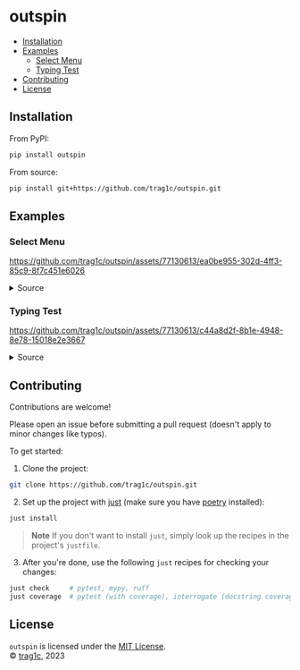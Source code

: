 # outspin

- [Installation](#installation)
- [Examples](#examples)
  - [Select Menu](#select-menu)
  - [Typing Test](#typing-test)
- [Contributing](#contributing)
- [License](#license)

## Installation

From PyPI:
```bash
pip install outspin
```
From source:
```bash
pip install git+https://github.com/trag1c/outspin.git
```

## Examples

### Select Menu

https://github.com/trag1c/outspin/assets/77130613/ea0be955-302d-4ff3-85c9-8f7c451e6026

<details>
    <summary>Source</summary>

```py
from outspin import wait_for


def _display_selected(*options: str, selected: int) -> None:
    print("Select an option:")
    for i, option in enumerate(options):
        print(f"{'>' if i == selected else ' '} {option}")
    print(f"\033[{len(options) + 1}F", end="")


def select(*options: str) -> str:
    selected = 0
    _display_selected(*options, selected=selected)
    while (key := wait_for("up", "down", "enter")) != "enter":
        selected += 1 if key == "down" else -1
        selected %= len(options)
        _display_selected(*options, selected=selected)
    print("\n" * len(options))
    return options[selected]


print("Selected", select("Python", "Rust", "Swift", "C++", "C", "Kotlin"))
```
</details>

### Typing Test

https://github.com/trag1c/outspin/assets/77130613/c44a8d2f-8b1e-4948-8e78-15018e2e3667

<details>
  <summary>Source</summary>

> Requires [dahlia] and [nouns.txt]
```py
from __future__ import annotations

import sys
from collections.abc import Iterator
from datetime import datetime
from itertools import count, islice, zip_longest
from pathlib import Path
from random import choice
from string import ascii_lowercase

from dahlia import dprint
from outspin import pause, wait_for

NOUNS = [
    w
    for w in Path("nouns.txt").read_text().splitlines()
    if len(w) < 12 and w.isalpha()
]


class WordQueue:
    def __init__(self) -> None:
        self._gen = (choice(NOUNS) for _ in count())
        self._queue: list[str] = []
        self.load(4)

    def load(self, number: int = 1) -> None:
        self._queue.extend(islice(self._gen, number))

    @property
    def loaded(self) -> tuple[str, ...]:
        return tuple(self._queue)

    def __iter__(self) -> Iterator[str]:
        return self

    def __next__(self) -> str:
        self._queue.pop(0)
        self.load()
        return self._queue[0]


def render(wq: WordQueue, buffer: list[str]) -> None:
    current, *up_next = wq.loaded
    buf_str = "".join(buffer)
    first_bad_idx = (
        (
            next(
                i
                for i, (a, b) in enumerate(zip_longest(buf_str, current, fillvalue="_"))
                if a != b
            )
            if buf_str != current
            else len(current)
        )
        if buf_str and current
        else 0
    )
    dprint(f"\033[2F\033[0JUp next: &2{' '.join(up_next)}")
    print(f"\n> {buf_str[:first_bad_idx]}", end="")
    if bad_content := buf_str[first_bad_idx:]:
        dprint(f"&4{bad_content}&8{current[first_bad_idx+len(bad_content):]}", end="")
    else:
        dprint(f"&8{current[first_bad_idx:]}", end="")
    sys.stdout.flush()


def main(time: int) -> None:
    pause()
    start_time = datetime.now()

    wq = WordQueue()
    buffer: list[str] = []
    word = list(next(wq))
    typed_chars = 0

    while (datetime.now() - start_time).seconds < time:
        render(wq, buffer)
        key = wait_for(*ascii_lowercase, "space", "backspace")
        if key == "space":
            if buffer == word:
                buffer = []
                typed_chars += len(word) + 1
                word = list(next(wq))
        elif key == "backspace":
            if buffer:
                buffer.pop()
        else:
            buffer.append(key)

    print(f"\nWPM: {(typed_chars - 1) / 5 / (time / 60):.2f}")


if __name__ == "__main__":
    main(int(sys.argv[1] if len(sys.argv) > 1 else 30))
```
</details>

## Contributing

Contributions are welcome! 

Please open an issue before submitting a pull request
(doesn't apply to minor changes like typos).

To get started:

1. Clone the project:
```bash
git clone https://github.com/trag1c/outspin.git
```

2. Set up the project with [just] (make sure you have [poetry] installed):
```bash
just install
```

> **Note**
> If you don't want to install `just`, simply look up the recipes
> in the project's `justfile`.

3. After you're done, use the following `just` recipes for checking your changes:
```bash
just check     # pytest, mypy, ruff 
just coverage  # pytest (with coverage), interrogate (docstring coverage)
```

## License
`outspin` is licensed under the [MIT License].  
© [trag1c], 2023

[MIT License]: https://opensource.org/license/mit/
[poetry]: https://python-poetry.org/
[just]: https://github.com/casey/just/
[trag1c]: https://github.com/trag1c/
[dahlia]: https://github.com/dahlia-lib/dahlia/
[nouns.txt]: https://gist.github.com/trag1c/f74b2ab3589bc4ce5706f934616f6195/